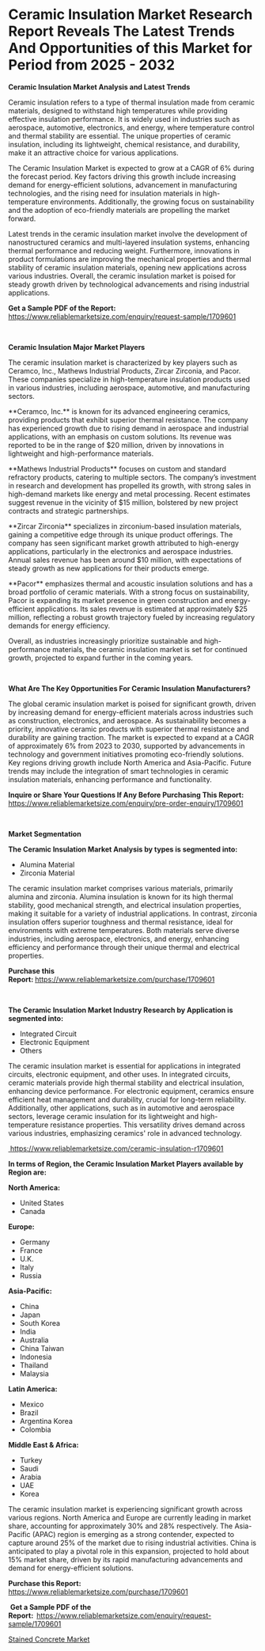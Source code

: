 <p><h1>Ceramic Insulation Market Research Report Reveals The Latest Trends And Opportunities of this Market for Period from 2025 - 2032</h1></p><p><strong>Ceramic Insulation Market Analysis and Latest Trends</strong></p>
<p><p>Ceramic insulation refers to a type of thermal insulation made from ceramic materials, designed to withstand high temperatures while providing effective insulation performance. It is widely used in industries such as aerospace, automotive, electronics, and energy, where temperature control and thermal stability are essential. The unique properties of ceramic insulation, including its lightweight, chemical resistance, and durability, make it an attractive choice for various applications.</p><p>The Ceramic Insulation Market is expected to grow at a CAGR of 6% during the forecast period. Key factors driving this growth include increasing demand for energy-efficient solutions, advancement in manufacturing technologies, and the rising need for insulation materials in high-temperature environments. Additionally, the growing focus on sustainability and the adoption of eco-friendly materials are propelling the market forward. </p><p>Latest trends in the ceramic insulation market involve the development of nanostructured ceramics and multi-layered insulation systems, enhancing thermal performance and reducing weight. Furthermore, innovations in product formulations are improving the mechanical properties and thermal stability of ceramic insulation materials, opening new applications across various industries. Overall, the ceramic insulation market is poised for steady growth driven by technological advancements and rising industrial applications.</p></p>
<p><strong>Get a Sample PDF of the Report:&nbsp;</strong> <a href="https://www.reliablemarketsize.com/enquiry/request-sample/1709601?utm_campaign=3194&utm_medium=2&utm_source=Github&utm_content=ia&utm_term=27032025&utm_id=ceramic-insulation">https://www.reliablemarketsize.com/enquiry/request-sample/1709601</a></p>
<p>&nbsp;</p>
<p><strong>Ceramic Insulation Major Market Players</strong></p>
<p><p>The ceramic insulation market is characterized by key players such as Ceramco, Inc., Mathews Industrial Products, Zircar Zirconia, and Pacor. These companies specialize in high-temperature insulation products used in various industries, including aerospace, automotive, and manufacturing sectors.</p><p>**Ceramco, Inc.** is known for its advanced engineering ceramics, providing products that exhibit superior thermal resistance. The company has experienced growth due to rising demand in aerospace and industrial applications, with an emphasis on custom solutions. Its revenue was reported to be in the range of $20 million, driven by innovations in lightweight and high-performance materials.</p><p>**Mathews Industrial Products** focuses on custom and standard refractory products, catering to multiple sectors. The company’s investment in research and development has propelled its growth, with strong sales in high-demand markets like energy and metal processing. Recent estimates suggest revenue in the vicinity of $15 million, bolstered by new project contracts and strategic partnerships.</p><p>**Zircar Zirconia** specializes in zirconium-based insulation materials, gaining a competitive edge through its unique product offerings. The company has seen significant market growth attributed to high-energy applications, particularly in the electronics and aerospace industries. Annual sales revenue has been around $10 million, with expectations of steady growth as new applications for their products emerge.</p><p>**Pacor** emphasizes thermal and acoustic insulation solutions and has a broad portfolio of ceramic materials. With a strong focus on sustainability, Pacor is expanding its market presence in green construction and energy-efficient applications. Its sales revenue is estimated at approximately $25 million, reflecting a robust growth trajectory fueled by increasing regulatory demands for energy efficiency.</p><p>Overall, as industries increasingly prioritize sustainable and high-performance materials, the ceramic insulation market is set for continued growth, projected to expand further in the coming years.</p></p>
<p>&nbsp;</p>
<p><strong>What Are The Key Opportunities For Ceramic Insulation Manufacturers?</strong></p>
<p><p>The global ceramic insulation market is poised for significant growth, driven by increasing demand for energy-efficient materials across industries such as construction, electronics, and aerospace. As sustainability becomes a priority, innovative ceramic products with superior thermal resistance and durability are gaining traction. The market is expected to expand at a CAGR of approximately 6% from 2023 to 2030, supported by advancements in technology and government initiatives promoting eco-friendly solutions. Key regions driving growth include North America and Asia-Pacific. Future trends may include the integration of smart technologies in ceramic insulation materials, enhancing performance and functionality.</p></p>
<p><strong>Inquire or Share Your Questions If Any Before Purchasing This Report:</strong> <a href="https://www.reliablemarketsize.com/enquiry/pre-order-enquiry/1709601?utm_campaign=3194&utm_medium=2&utm_source=Github&utm_content=ia&utm_term=27032025&utm_id=ceramic-insulation">https://www.reliablemarketsize.com/enquiry/pre-order-enquiry/1709601</a></p>
<p>&nbsp;</p>
<p><strong>Market Segmentation</strong></p>
<p><strong>The Ceramic Insulation Market Analysis by types is segmented into:</strong></p>
<p><ul><li>Alumina Material</li><li>Zirconia Material</li></ul></p>
<p><p>The ceramic insulation market comprises various materials, primarily alumina and zirconia. Alumina insulation is known for its high thermal stability, good mechanical strength, and electrical insulation properties, making it suitable for a variety of industrial applications. In contrast, zirconia insulation offers superior toughness and thermal resistance, ideal for environments with extreme temperatures. Both materials serve diverse industries, including aerospace, electronics, and energy, enhancing efficiency and performance through their unique thermal and electrical properties.</p></p>
<p><strong>Purchase this Report:&nbsp;</strong><a href="https://www.reliablemarketsize.com/purchase/1709601?utm_campaign=3194&utm_medium=2&utm_source=Github&utm_content=ia&utm_term=27032025&utm_id=ceramic-insulation">https://www.reliablemarketsize.com/purchase/1709601</a></p>
<p>&nbsp;</p>
<p><strong>The Ceramic Insulation Market Industry Research by Application is segmented into:</strong></p>
<p><ul><li>Integrated Circuit</li><li>Electronic Equipment</li><li>Others</li></ul></p>
<p><p>The ceramic insulation market is essential for applications in integrated circuits, electronic equipment, and other uses. In integrated circuits, ceramic materials provide high thermal stability and electrical insulation, enhancing device performance. For electronic equipment, ceramics ensure efficient heat management and durability, crucial for long-term reliability. Additionally, other applications, such as in automotive and aerospace sectors, leverage ceramic insulation for its lightweight and high-temperature resistance properties. This versatility drives demand across various industries, emphasizing ceramics' role in advanced technology.</p></p>
<p><a href="https://www.reliablemarketsize.com/ceramic-insulation-r1709601?utm_campaign=3194&utm_medium=2&utm_source=Github&utm_content=ia&utm_term=27032025&utm_id=ceramic-insulation">&nbsp;https://www.reliablemarketsize.com/ceramic-insulation-r1709601</a></p>
<p><strong>In terms of Region, the Ceramic Insulation Market Players available by Region are:</strong></p>
<p>
    <p> <strong> North America: </strong>
        <ul>
            <li>United States</li>
            <li>Canada</li>
        </ul>
        </p> 
    <p> <strong> Europe: </strong>
        <ul>
            <li>Germany</li>
            <li>France</li>
            <li>U.K.</li>
            <li>Italy</li>
            <li>Russia</li>
        </ul>
        </p> 
    <p> <strong> Asia-Pacific: </strong>
        <ul>
            <li>China</li>
            <li>Japan</li>
            <li>South Korea</li>
            <li>India</li>
            <li>Australia</li>
            <li>China Taiwan</li>
            <li>Indonesia</li>
            <li>Thailand</li>
            <li>Malaysia</li>
        </ul>
        </p> 
    <p> <strong> Latin America: </strong>
        <ul>
            <li>Mexico</li>
            <li>Brazil</li>
            <li>Argentina Korea</li>
            <li>Colombia</li>
        </ul>
        </p> 
    <p> <strong> Middle East & Africa: </strong>
        <ul>
            <li>Turkey</li>
            <li>Saudi</li>
            <li>Arabia</li>
            <li>UAE</li>
            <li>Korea</li>
        </ul>
    </p>
    </p>
<p><p>The ceramic insulation market is experiencing significant growth across various regions. North America and Europe are currently leading in market share, accounting for approximately 30% and 28% respectively. The Asia-Pacific (APAC) region is emerging as a strong contender, expected to capture around 25% of the market due to rising industrial activities. China is anticipated to play a pivotal role in this expansion, projected to hold about 15% market share, driven by its rapid manufacturing advancements and demand for energy-efficient solutions.</p></p>
<p><strong>Purchase this Report: </strong><a href="https://www.reliablemarketsize.com/purchase/1709601?utm_campaign=3194&utm_medium=2&utm_source=Github&utm_content=ia&utm_term=27032025&utm_id=ceramic-insulation">https://www.reliablemarketsize.com/purchase/1709601</a></p>
<p>&nbsp;<strong>Get a Sample PDF of the Report:&nbsp;&nbsp;</strong><a href="https://www.reliablemarketsize.com/enquiry/request-sample/1709601?utm_campaign=3194&utm_medium=2&utm_source=Github&utm_content=ia&utm_term=27032025&utm_id=ceramic-insulation">https://www.reliablemarketsize.com/enquiry/request-sample/1709601</a></p>
<p><strong></strong></p>
<p><p><a href="https://github.com/mateyappiazo/Market-Research-Report-List-1/blob/main/stained-concrete-market.md?utm_campaign=3194&utm_medium=2&utm_source=Github&utm_content=ia&utm_term=27032025&utm_id=ceramic-insulation">Stained Concrete Market</a></p></p>